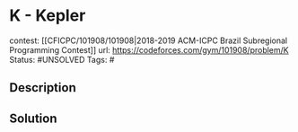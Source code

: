 # K - Kepler

contest: [[CFICPC/101908/101908|2018-2019 ACM-ICPC Brazil Subregional Programming Contest]]
url: https://codeforces.com/gym/101908/problem/K
Status: #UNSOLVED
Tags: #

## Description

## Solution

